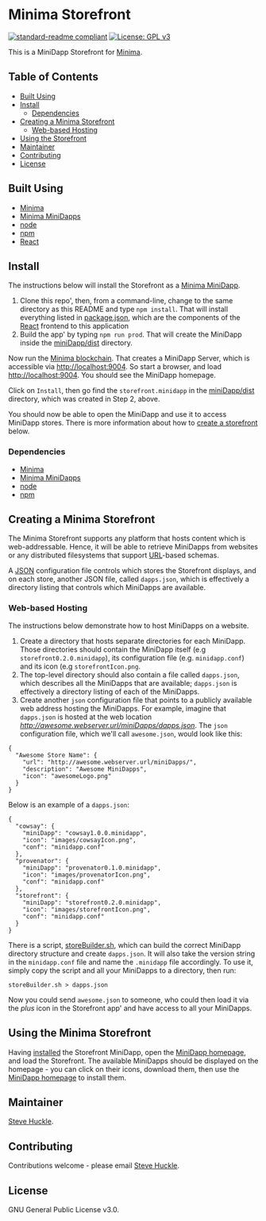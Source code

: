 # Minima Storefront

[![standard-readme compliant](https://img.shields.io/badge/readme%20style-standard-brightgreen.svg?style=flat-square)](https://github.com/RichardLitt/standard-readme)
[![License: GPL v3](https://img.shields.io/badge/License-GPL%20v3-blue.svg)](/docs/COPYING.txt)

This is a MiniDapp Storefront for [Minima](https://github.com/minima-global).

## Table of Contents

- [Built Using](#built-using)  
- [Install](#install)
  - [Dependencies](#dependencies)
- [Creating a Minima Storefront](#creating-a-minima-storefront)
  - [Web-based Hosting](#web-based-hosting)
- [Using the Storefront](#using-the-minima-storefront)
- [Maintainer](#maintainer)
- [Contributing](#contributing)
- [License](#license)

## Built Using

- [Minima](https://github.com/minima-global/Minima)
- [Minima MiniDapps](https://github.com/minima-global/MiniDAPP)
- [node](https://nodejs.org/en/)
- [npm](https://www.npmjs.com/)
- [React](https://reactjs.org/)

## Install

The instructions below will install the Storefront as a [Minima MiniDapp](https://github.com/minima-global/MiniDAPP).

1. Clone this repo', then, from a command-line, change to the same directory as this README
 and type `npm install`. That will install everything listed in [package.json](/package.json), which are the components of the [React](https://reactjs.org/) frontend to this application
2. Build the app' by typing `npm run prod`. That will create the MiniDapp inside the [miniDapp/dist](./miniDapp/dist) directory.

Now run the [Minima blockchain](https://github.com/minima-global/Minima). That creates a MiniDapp Server, which is accessible via [http://localhost:9004](http://localhost:9004). So start a browser, and load [http://localhost:9004](http://localhost:9004). You should see the MiniDapp homepage.

Click on `Install`, then go find the `storefront.minidapp` in the [miniDapp/dist](./miniDapp/dist) directory, which was created in Step 2, above.

You should now be able to open the MiniDapp and use it to access MiniDapp stores. There is more information about how to [create a storefront](#creating-a-minima-storefront) below.

### Dependencies

- [Minima](https://github.com/minima-global/Minima)
- [Minima MiniDapps](https://github.com/minima-global/MiniDAPP)
- [node](https://nodejs.org/en/)
- [npm](https://www.npmjs.com/)

## Creating a Minima Storefront

The Minima Storefront supports any platform that hosts content which is web-addressable. Hence, it will be able to retrieve MiniDapps from websites or any distributed filesystems that support  [URL](https://en.wikipedia.org/wiki/URL)-based schemas.

A [JSON](https://en.wikipedia.org/wiki/JSON) configuration file controls which stores the Storefront displays, and on each store, another JSON file, called `dapps.json`, which is effectively a directory listing that controls which MiniDapps are available.   

### Web-based Hosting

The instructions below demonstrate how to host MiniDapps on a website.

1. Create a directory that hosts separate directories for each MiniDapp. Those directories should contain the MiniDapp itself (e.g `storefront0.2.0.minidapp`), its configuration file (e.g. `minidapp.conf`) and its icon (e.g `storefrontIcon.png`.
2. The top-level directory should also contain a file called `dapps.json`, which describes all the MiniDapps that are available; `dapps.json` is effectively a directory listing of each of the MiniDapps.
3. Create another `json` configuration file that points to a publicly available web address hosting the MiniDapps. For example, imagine that `dapps.json` is hosted at the web location _http://awesome.webserver.url/miniDapps/dapps.json_. The `json` configuration file, which we'll call `awesome.json`, would look like this:

```
{
  "Awesome Store Name": {
    "url": "http://awesome.webserver.url/miniDapps/",
    "description": "Awesome MiniDapps",
    "icon": "awesomeLogo.png"
  }
}
```

Below is an example of a `dapps.json`:

```
{
  "cowsay": {
    "miniDapp": "cowsay1.0.0.minidapp",
    "icon": "images/cowsayIcon.png",
    "conf": "minidapp.conf"
  },
  "provenator": {
    "miniDapp": "provenator0.1.0.minidapp",
    "icon": "images/provenatorIcon.png",
    "conf": "minidapp.conf"
  },
  "storefront": {
    "miniDapp": "storefront0.2.0.minidapp",
    "icon": "images/storefrontIcon.png",
    "conf": "minidapp.conf"
  }
}
```

There is a script, [storeBuilder.sh](./bin/storeBuilder.sh), which can build the correct MiniDapp directory structure and create `dapps.json`. It will also take the version string in the `minidapp.conf` file and name the `.minidapp` file accordingly. To use it, simply copy the script and all your MiniDapps to a directory, then run:

```
storeBuilder.sh > dapps.json
```

Now you could send `awesome.json` to someone, who could then load it via the _plus_ icon in the Storefront app' and have access to all your MiniDapps.

## Using the Minima Storefront

Having [installed](#install) the Storefront MiniDapp, open the [MiniDapp homepage](http://localhost:9004), and load the Storefront. The available MiniDapps should be displayed on the homepage - you can click on their icons, download them, then use the [MiniDapp homepage](http://localhost:9004) to install them.

## Maintainer

[Steve Huckle](https://glowkeeper.github.io/).

## Contributing

Contributions welcome - please email [Steve Huckle](https://glowkeeper.github.io/).

## License

GNU General Public License v3.0.

